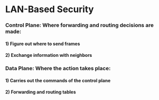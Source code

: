 # LAN-Based Security

### Control Plane: Where forwarding and routing decisions are made:

#### 1) Figure out where to send frames

#### 2) Exchange information with neighbors

### Data Plane: Where the action takes place:

#### 1) Carries out the commands of the control plane

#### 2) Forwarding and routing tables
